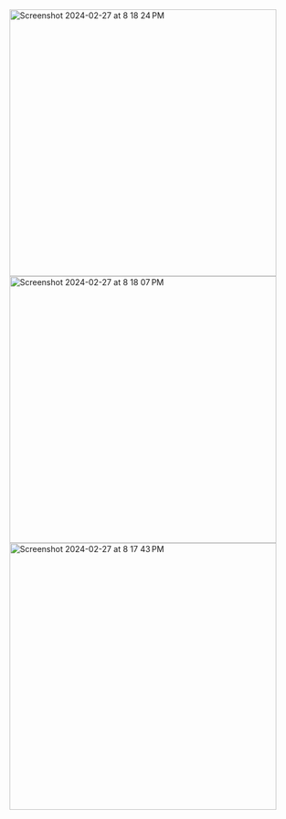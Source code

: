 <img width="467" alt="Screenshot 2024-02-27 at 8 18 24 PM" src="https://github.com/KrutiAg2402/99Balls/assets/77827643/b9e33892-b0f5-4ae1-9a58-595021a932e6">
<img width="467" alt="Screenshot 2024-02-27 at 8 18 07 PM" src="https://github.com/KrutiAg2402/99Balls/assets/77827643/6b430229-d3be-4a00-b257-7c07697ab795">
<img width="467" alt="Screenshot 2024-02-27 at 8 17 43 PM" src="https://github.com/KrutiAg2402/99Balls/assets/77827643/4906ec93-f9c5-4852-9feb-f28292148ff7">
